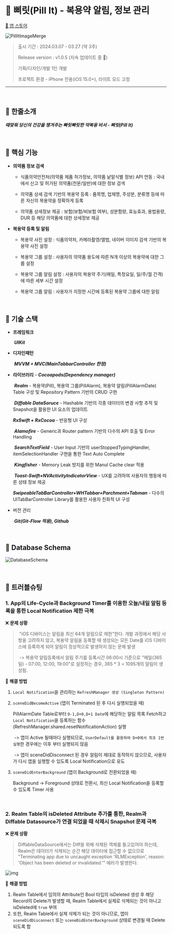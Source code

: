 # 💊 **삐릿(Pill It) - 복용약 알림, 정보 관리**

[📱 앱 스토어](https://apps.apple.com/kr/app/%EC%82%90%EB%A6%BF-pill-it-%EB%B3%B5%EC%9A%A9%EC%95%BD-%EC%95%8C%EB%A6%BC-%EC%A0%95%EB%B3%B4-%EA%B4%80%EB%A6%AC/id6479727658)

![PillItImageMerge](https://github.com/Jin0331/Pill-IT/assets/42958809/61ff75bb-22f8-4c07-8824-829048969cf0)


> 출시 기간 : 2024.03.07 - 03.27 (약 3주)
>
> Release version : v1.0.5 (지속 업데이트 중 🚀)
>
> 기획/디자인/개발 1인 개발
>
> 프로젝트 환경 - iPhone 전용(iOS 15.0+), 라이트 모드 고정

---

<br>

## 🔆 **한줄소개**

***때맞춰 당신의 건강을 챙겨주는 빠릿빠릿한 약복용 비서 - 삐릿(Pill It)***

<br>

## 🔆 **핵심 기능**

* **의약품 정보 검색**

  * 식품의약안전처(의약품 제품 허가정보, 의약품 낱알식별 정보) API 연동 : 국내에서 신고 및 허가된 의약품(전문/일반)에 대한 정보 검색

  * 의약품 상세 검색 기반의 복용약 등록 : 품목명, 업체명, 주성분, 분류명 등에 따른 자신의 복용약을 정확하게 등록

  * 의약품 상세정보 제공 : 보험(보험/비보험 여부), 성분함량, 효능효과, 용법용량, DUR 등 해당 의약품에 대한 상세정보 제공

* **복용약 등록 및 알림**

  * 복용약 사진 설정 : 식품의약처, 카메라촬영/앨범, 네이버 이미지 검색 기반의 복용약 사진 설정

  * 복용약 그룹 설정 : 사용자의 의약품 용도에 따른 N개 이상의 복용약에 대한 그룹 설정

  * 복용약 그룹 알림 설정 : 사용자의 복용약 주기(매일, 특정요일, 일/주/월 간격)에 따른 세부 시간 설정

  * 복용약 그룹 알림 : 사용자가 지정한 시간에 등록된 복용약 그룹에 대한 알림

<br>

## 🔆 **기술 스택**

* **프레임워크**

  ​	***UIKit***

* **디자인패턴**

  ​	***MVVM + MVC(MainTabbarController 한정)***

* **라이브러리** - ***Cocoapods(Dependency manager)***

  ​	***Realm*** - 복용약(Pill), 복용약 그룹(PillAlarm), 복용약 알림(PillAlarmDate) Table 구성 및 Repository Pattern 기반의 CRUD 구현

  ​	***Diffable DataSoruce*** - Hashable 기반의 각종 데이터의 변경 사항 추적 및 Snapshot을 활용한 UI 요소의 업데이트

   ***RxSwift + RxCocoa*** - 반응형 UI 구성

  ​	***Alamofire*** - Generic과 Router pattern 기반의 다수의 API 호출 및 Error Handling

  ​	***SearchTextField*** - User Input 기반의 userStoppedTypingHandler, itemSelectionHandler 구현을 통한 Text Auto Complete

  ​	***Kingfisher*** - Memory Leak 방지를 위한 Manul Cache clear 적용

  ​	***Toast-Swift+NVActivityIndicatorView*** - UX를 고려하여 사용자의 행동에 따른 상태 정보 제공

  ​	***SwipeableTabBarController+WHTabbar+Parchment+Tabman*** - 다수의 UITabBarController Library를 활용한 사용자 친화적 UI 구성

* 버전 관리

  ​	***Git(Git-Flow 적용), Github***

  <br>

## 🔆  **Database Schema**

![DatabaseSchema](https://github.com/Jin0331/Pill-IT/assets/42958809/d40541b6-5bde-4590-9b90-8f38b45556f3)

<br>

## 🔆 트러블슈팅

### 1. App의 Life-Cycle과 Background Timer를 이용한 오늘/내일 알림 등록을 통한 Local Notification 제한 극복

❌ **문제 상황**

> ​	"iOS 디바이스는 알림을 최신 64개 알림으로 제한"한다. 개발 과정에서 해당 사항을 고려하지 않고, 복용약 알림을 등록할 때 생성되는 모든 Date를 iOS 디바이스에 등록하게 되어 알림이 정상적으로 발생하지 않는 문제 발생
>
> ​	-> 복용약 알림등록에서 알림 주기를 등록시간 06:00시 기준으로 "매일(365일) - 07:00, 12:00, 19:00"로 설정하는 경우, 365 * 3 = 1095개의 알림이 생성됨.

🔆 **해결 방법**

1. ``Local Notification``을 관리하는 ``RefreshManager 생성 (Singleton Pattern)``

2. ``sceneDidBecomeActive`` (앱이 Terminated 된 후 다시 실행되었을 때)

   PillAlarmDate Table로부터 ``D-1,D+0,D+1 Date``에 해당하는 알림 목록 Fetch하고 ``Local Notification``을 등록하는 함수(RefreshManager.shared.resetNotificationAction) 실행

   ​	-> 앱이 Active 될때마다 실행되므로, ``UserDefault를 활용하여 D+0에서 최초 1번 실행``한 경우에는 이후 부터 실행되지 않음

   ​	-> 앱이 sceneDidDisconnect 된 경우 알림이 제대로 동작하지 않으므로, 사용자가 다시 앱을 실행할 수 있도록 Local Notification으로 유도

3. ``sceneDidEnterBackground`` (앱이 Background로 전환되었을 때)

   Background -> Foreground 상태로 전환시, 최신 Local Notification을 등록할 수 있도록 Timer 사용

<br>

### 2. Realm Table의 isDeleted Attribute 추가를 통한, Realm과 Diffable Datasource가 연결 되었을 때 삭제시 Snapshot 문제 극복

❌ **문제 상황**

>  DiffableDataSource에서는 Diff을 위해 삭제된 객체를 들고있어야 하는데, Realm은 데이터가 삭제되는 순간 해당 데이터에 접근할 수 없으므로 "Terminating app due to uncaught exception 'RLMException', reason: 'Object has been deleted or invalidated.'" 에러가 발생한다.

![img](https://blog.kakaocdn.net/dn/yJLGU/btruZPt9FBL/F7mZcbyjuNzpOl4ZF5CYN0/img.png)

🔆 **해결 방법**

1. Realm Table에서 임의의 Attribute인 Bool 타입의 isDeleted 생성 후 해당 Record의 Delete가 발생할 때, Realm Table에서 실제로 삭제되는 것이 아니고 isDeleted에 ``true`` 부여
2. 또한, Realm Table에서 실제 삭제가 되는 것이 아니므로, 앱이 ``sceneDidDisconnect`` 또는 ``sceneDidEnterBackground`` 상태로 변경될 때 Delete 되도록 함
